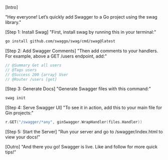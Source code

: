 [Intro]

"Hey everyone! Let’s quickly add Swagger to a Go project using the swag library."

[Step 1: Install Swag]
"First, install swag by running this in your terminal:"
```bash
go install github.com/swaggo/swag/cmd/swag@latest
```

[Step 2: Add Swagger Comments]
"Then add comments to your handlers. For example, above a GET /users endpoint, add:"
```go
// @Summary Get all users
// @Tags users
// @Success 200 {array} User
// @Router /users [get]
```

[Step 3: Generate Docs]
"Generate Swagger files with this command:"
```bash
swag init
```

[Step 4: Serve Swagger UI]
"To see it in action, add this to your main file for Gin projects:"
```go
r.GET("/swagger/*any", ginSwagger.WrapHandler(files.Handler))
```

[Step 5: Start the Server]
"Run your server and go to /swagger/index.html to view your docs!"

[Outro]
"And there you go! Swagger is live. Like and follow for more quick tips!"
